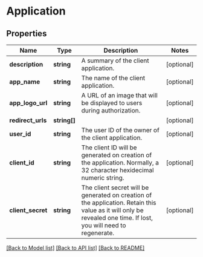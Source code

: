 # Application

## Properties
Name | Type | Description | Notes
------------ | ------------- | ------------- | -------------
**description** | **string** | A summary of the client application. | [optional] 
**app_name** | **string** | The name of the client application. | [optional] 
**app_logo_url** | **string** | A URL of an image that will be displayed to users during authorization. | [optional] 
**redirect_urls** | **string[]** |  | [optional] 
**user_id** | **string** | The user ID of the owner of the client application. | [optional] 
**client_id** | **string** | The client ID will be generated on creation of the application. Normally, a 32 character hexidecimal numeric string. | [optional] 
**client_secret** | **string** | The client secret will be generated on creation of the application. Retain this value as it will only be revealed one time. If lost, you will need to regenerate. | [optional] 

[[Back to Model list]](../README.md#documentation-for-models) [[Back to API list]](../README.md#documentation-for-api-endpoints) [[Back to README]](../README.md)


